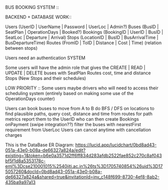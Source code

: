 BUS BOOKING SYSTEM ::

BACKEND + DATABASE WORK::

Users (UserID | UserName | Password | UserLoc | Admin?)
Buses (BusID | SeatPlan | OperationDays | Booked?)
Bookings (BookingID | UserID | BusID | SeatLoc | Departure | Arrival)
Stops (LocationID | BusID | BusArrivalTime | BusDepartureTime)
Routes (FromID | ToID | Distance | Cost | Time) (relation between stops)

Users need an authentication SYSTEM

Some users will have the admin role that gives the
    CREATE | READ | UPDATE | DELETE 
        buses with SeatPlan
        Routes cost, time and distance
        Stops (New Stops and their schedules)

LOW PRIORITY :: Some users maybe drivers who will need to access their scheduling system
(entirely based on making some use of the OperationDays counter)

Users can book buses to move from A to B
    do BFS / DFS on locations to find plausible paths, query cost, distance and time from routes for path metrics report them to the UserID 
        who can then create Bookings onPayment (swipe integration??)
filter the buses with nearestFirst requirement from UserLoc
Users can cancel anytime with cancellation charges


This is the DataBase ER Diagram:  https://lucid.app/lucidchart/0bd8ad43-051a-43e0-b08a-de66327a824a/edit?existing=1&token=b6e0a3571d2ff6ff834d283afdb2522fae852c270c8af043bf5f1d8a5353178c-eml%3Dcse210001015%2540iiti.ac.in%26ts%3D1705740854%26uid%3D175057260&docId=0bd8ad43-051a-43e0-b08a-de66327a824a&shared=true&invitationId=inv_c148f699-8730-4ef8-8ab2-435ba9a97a13
